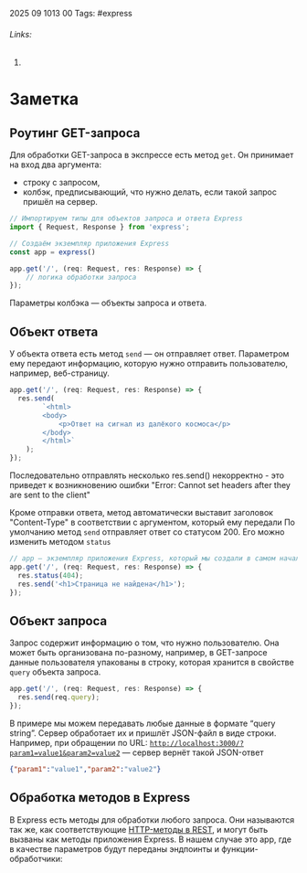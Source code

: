 2025 09 1013 00
Tags: #express 
###### Links: 
1) 
# Заметка
## Роутинг GET-запроса
Для обработки GET-запроса в экспрессе есть метод `get`. Он принимает на вход два аргумента:

- строку с запросом,
- колбэк, предписывающий, что нужно делать, если такой запрос пришёл на сервер.
```ts
// Импортируем типы для объектов запроса и ответа Express
import { Request, Response } from 'express';

// Создаём экземпляр приложения Express
const app = express() 

app.get('/', (req: Request, res: Response) => {
    // логика обработки запроса
});
```
Параметры колбэка — объекты запроса и ответа.
## Объект ответа
У объекта ответа есть метод `send` — он отправляет ответ. Параметром ему передают информацию, которую нужно отправить пользователю, например, веб-страницу.
```ts
app.get('/', (req: Request, res: Response) => {
  res.send(
        `<html>
        <body>
            <p>Ответ на сигнал из далёкого космоса</p>
        </body>
        </html>`
    );
});
```
Последовательно отправлять несколько res.send() некорректно - это приведет к возникновению ошибки "Error: Cannot set headers after they are sent to the client"

Кроме отправки ответа, метод автоматически выставит заголовок "Content-Type" в соответствии с аргументом, который ему передали
По умолчанию метод `send` отправляет ответ со статусом 200. Его можно изменить методом `status`
```ts
// app — экземпляр приложения Express, который мы создали в самом начале
app.get('/', (req: Request, res: Response) => {
  res.status(404);
  res.send('<h1>Страница не найдена</h1>');
});
```
## Объект запроса
Запрос содержит информацию о том, что нужно пользователю. Она может быть организована по-разному, например, в GET-запросе данные пользователя упакованы в строку, которая хранится в свойстве `query` объекта запроса.
```ts
app.get('/', (req: Request, res: Response) => {
  res.send(req.query);
});
```
В примере мы можем передавать любые данные в формате “query string”. Сервер обработает их и пришлёт JSON-файл в виде строки. Например, при обращении по URL: [`http://localhost:3000/?param1=value1&param2=value2`](http://localhost:3000/?param1=value1&param2=value2) — сервер вернёт такой JSON-ответ
```json
{"param1":"value1","param2":"value2"}
```
## Обработка методов в Express
В Express есть методы для обработки любого запроса. Они называются так же, как соответствующие [HTTP-методы в REST](https://praktikum.yandex.ru/trainer/web-plus/lesson/20af9c30-0de0-4368-b4bd-185afbad3c4f/), и могут быть вызваны как методы приложения Express. В нашем случае это app, где в качестве параметров будут переданы эндпоинты и функции-обработчики:
